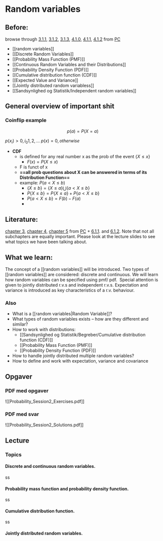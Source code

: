# Random variables
## Before:
browse through [3.1.1](https://www.probabilitycourse.com/chapter3/3_1_1_random_variables.php), [3.1.2](https://www.probabilitycourse.com/chapter3/3_1_2_discrete_random_var.php), [3.1.3](https://www.probabilitycourse.com/chapter3/3_1_3_pmf.php), [4.1.0](https://www.probabilitycourse.com/chapter4/4_1_0_continuous_random_vars_distributions.php), [4.1.1](https://www.probabilitycourse.com/chapter4/4_1_1_pdf.php), [4.1.2](https://www.probabilitycourse.com/chapter4/4_1_2_expected_val_variance.php) from [PC](https://www.probabilitycourse.com/)

- [[random variables]]
- [[Discrete Random Variables]]
- [[Probability Mass Function (PMF)]]
- [[Continuous Random Variables and their Distributions]]
- [[Probability Density Function (PDF)]]
- [[Cumulative distribution function (CDF)]]
- [[Expected Value and Variance]]
- [[Jointly distributed random variabless]]
- [[Sandsynlighed og Statistik/Independent random variables]]
## General overview of important shit
### Coinflip example

$$p(a)=P(X=a)$$

$p(x_{i})>0,i_{0}1,2,\dots$
$p(x)=0,otherwise$

- **CDF**
	- is defined for any real number x as the prob of the event $\{X\leq x\}$ 
		- $F(x)=P(X\leq x)$
	- F is funct of x
	- **==all prob questions about X can be answered in terms of its Distribution Function==**
	- example: $P(a<X\leq b)$
		- $\{X\leq b\}=\{X\leq a\}\bigcup\{a<X\leq b\}$
		- $P\{X\leq b\}=P\{X\leq a\}+P\{a<X\leq b\}$
		- $P\{a<X\leq b\}=F(b)-F(a)$
		- 


## Literature:
[chapter 3](https://www.probabilitycourse.com/chapter3/3_1_1_random_variables.php), [chapter 4](https://www.probabilitycourse.com/chapter4/4_0_0_intro.php), [chapter 5](https://www.probabilitycourse.com/chapter5/5_1_0_joint_distributions.php) from [PC](https://www.probabilitycourse.com/)  + [6.1.1](https://www.probabilitycourse.com/chapter6/6_1_1_joint_distributions_independence.php). and [6.1.2](https://www.probabilitycourse.com/chapter6/6_1_2_sums_random_variables.php). Note that not all subchapters are equally important. Please look at the lecture slides to see what topics we have been talking about.
## What we learn:
The concept of a [[random variables]] will be introduced. Two types of [[random variables]] are considered: discrete and continuous. We will learn how random variables can be specified using pmf/ pdf.  Special attention is given to jointly distributed r.v.s and independent r.v.s. Expectation and variance is introduced as key characteristics of a r.v. behaviour.
### Also
- What is a [[random variables|Random Variable]]?
- What types of random variables exists – how are they different and similar?
- How to work with distributions:
	- [[Sandsynlighed og Statistik/Begreber/Cumulative distribution function (CDF)]]
	- [[Probability Mass Function (PMF)]]
	- [[Probability Density Function (PDF)]]
- How to handle jointly distributed multiple random variables?
- How to define and work with expectation, variance and covariance
## Opgaver

### PDF med opgaver
![[Probability_Session2_Exercises.pdf]]

### PDF med svar
![[Probability_Session2_Solutions.pdf]]


## Lecture
### Topics
#### Discrete and continuous random variables.
ss
#### Probability mass function and probability density function.
ss
#### Cumulative distribution function.
ss
#### Jointly distributed random variables.
